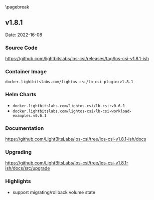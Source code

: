 <div style="page-break-after: always;"></div>
\pagebreak

## v1.8.1

Date: 2022-16-08

### Source Code

https://github.com/lightbitslabs/los-csi/releases/tag/los-csi-v1.8.1-ish

### Container Image

`docker.lightbitslabs.com/lightos-csi/lb-csi-plugin:v1.8.1`

### Helm Charts

- `docker.lightbitslabs.com/lightos-csi/lb-csi:v0.6.1`
- `docker.lightbitslabs.com/lightos-csi/lb-csi-workload-examples:v0.6.1`

### Documentation

https://github.com/LightBitsLabs/los-csi/tree/los-csi-v1.8.1-ish/docs

### Upgrading

https://github.com/LightBitsLabs/los-csi/tree/los-csi-v1.8.1-ish/docs/src/upgrade

### Highlights

- support migrating/rollback volume state
